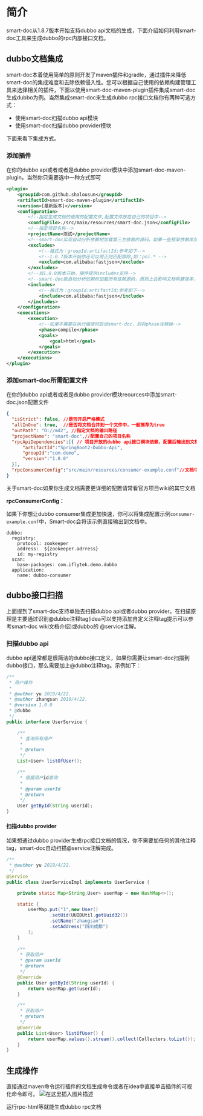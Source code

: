 # 简介

smart-doc从1.8.7版本开始支持dubbo api文档的生成，下面介绍如何利用smart-doc工具来生成dubbo的rpc内部接口文档。
## dubbo文档集成
smart-doc本着使用简单的原则开发了maven插件和gradle，通过插件来降低smart-doc的集成难度和去除依赖侵入性。您可以根据自己使用的依赖构建管理工具来选择相关的插件，下面以使用smart-doc-maven-plugin插件集成smart-doc生成dubbo为例。当然集成smart-doc来生成dubbo rpc接口文档你有两种可选方式：

- 使用smart-doc扫描dubbo api模块
- 使用smart-doc扫描dubbo provider模块

下面来看下集成方式。
### 添加插件
在你的dubbo api或者或者是dubbo provider模块中添加smart-doc-maven-plugin。当然你只需要选中一种方式即可
```xml
<plugin>
    <groupId>com.github.shalousun</groupId>
    <artifactId>smart-doc-maven-plugin</artifactId>
    <version>[最新版本]</version>
    <configuration>
        <!--指定生成文档的使用的配置文件,配置文件放在自己的项目中-->
        <configFile>./src/main/resources/smart-doc.json</configFile>
        <!--指定项目名称-->
        <projectName>测试</projectName>
        <!--smart-doc实现自动分析依赖树加载第三方依赖的源码，如果一些框架依赖库加载不到导致报错，这时请使用excludes排除掉-->
        <excludes>
            <!--格式为：groupId:artifactId;参考如下-->
            <!--1.0.7版本开始你还可以用正则匹配排除,如：poi.* -->
            <exclude>com.alibaba:fastjson</exclude>
        </excludes>
        <!--自1.0.8版本开始，插件提供includes支持-->
        <!--smart-doc能自动分析依赖树加载所有依赖源码，原则上会影响文档构建效率，因此你可以使用includes来让插件加载你配置的组件-->
        <includes>
            <!--格式为：groupId:artifactId;参考如下-->
            <include>com.alibaba:fastjson</include>
        </includes>
    </configuration>
    <executions>
        <execution>
            <!--如果不需要在执行编译时启动smart-doc，则将phase注释掉-->
            <phase>compile</phase>
            <goals>
                <goal>html</goal>
            </goals>
        </execution>
    </executions>
</plugin>
```
### 添加smart-doc所需配置文件
在你的dubbo api或者或者是dubbo provider模块reources中添加smart-doc.json配置文件

```json
{
  "isStrict": false, //是否开启严格模式
  "allInOne": true,  //是否将文档合并到一个文件中，一般推荐为true
  "outPath": "D://md2", //指定文档的输出路径
  "projectName": "smart-doc",//配置自己的项目名称
  "rpcApiDependencies":[{ // 项目开放的dubbo api接口模块依赖，配置后输出到文档方便使用者集成
      "artifactId":"SpringBoot2-Dubbo-Api",
      "groupId":"com.demo",
      "version":"1.0.0"
  }],
  "rpcConsumerConfig":"src/main/resources/consumer-example.conf"//文档中添加dubbo consumer集成配置，用于方便集成方可以快速集成
}
```
关于smart-doc如果你生成文档需要更详细的配置请常看官方项目wiki的其它文档

**rpcConsumerConfig：**

如果下你想让dubbo consumer集成更加快速，你可以将集成配置示例`consumer-example.conf`中，Smart-doc会将该示例直接输出到文档中。

```
dubbo:
  registry:
    protocol: zookeeper
    address:  ${zookeeper.adrress}
    id: my-registry
  scan:
    base-packages: com.iflytek.demo.dubbo
  application:
    name: dubbo-consumer
```
## dubbo接口扫描
上面提到了smart-doc支持单独去扫描dubbo api或者dubbo provider。在扫描原理是主要通过识别@dubbo注释tag(idea可以支持添加自定义注释tag提示可以参考smart-doc wiki文档介绍)或dubbo的 @service注解。

### 扫描dubbo api
dubbo api通常都是很简洁的dubbo接口定义，如果你需要让smart-doc扫描到dubbo接口，那么需要加上@dubbo注释tag。示例如下：

```java
/**
 * 用户操作
 *
 * @author yu 2019/4/22.
 * @author zhangsan 2019/4/22.
 * @version 1.0.0
 * @dubbo
 */
public interface UserService {

    /**
     * 查询所有用户
     *
     * @return
     */
    List<User> listOfUser();

    /**
     * 根据用户id查询
     *
     * @param userId
     * @return
     */
    User getById(String userId);
}
```
#### 扫描dubbo provider
如果想通过dubbo provider生成rpc接口文档的情况，你不需要加任何的其他注释tag，smart-doc自动扫描@service注解完成。

```java
/**
 * @author yu 2019/4/22.
 */
@Service
public class UserServiceImpl implements UserService {

    private static Map<String,User> userMap = new HashMap<>();

    static {
        userMap.put("1",new User()
                .setUid(UUIDUtil.getUuid32())
                .setName("zhangsan")
                .setAddress("四川成都")
        );
    }
    
    /**
     * 获取用户
     * @param userId
     * @return
     */
    @Override
    public User getById(String userId) {
        return userMap.get(userId);
    }

    /**
     * 获取用户
     * @return
     */
    @Override
    public List<User> listOfUser() {
        return userMap.values().stream().collect(Collectors.toList());
    }
}
```
## 生成操作
直接通过maven命令运行插件的文档生成命令或者在idea中直接单击插件的可视化命令即可。
![在这里插入图片描述](https://img-blog.csdnimg.cn/20200705230512435.png?x-oss-process=image/watermark,type_ZmFuZ3poZW5naGVpdGk,shadow_10,text_aHR0cHM6Ly9ibG9nLmNzZG4ubmV0L3NoYWxvdXN1bg==,size_16,color_FFFFFF,t_70)

运行rpc-html等就能生成dubbo rpc文档

